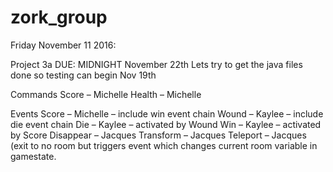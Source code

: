 # zork_group

Friday November 11 2016:

Project 3a DUE: MIDNIGHT November 22th
	Lets try to get the java files done so testing can begin Nov 19th

Commands
Score – Michelle
Health – Michelle

Events
Score – Michelle – include win event chain 
Wound – Kaylee – include die event chain
Die – Kaylee – activated by Wound
Win – Kaylee – activated by Score
Disappear – Jacques
Transform – Jacques
Teleport – Jacques (exit to no room but triggers event which changes current room variable in gamestate.

 
